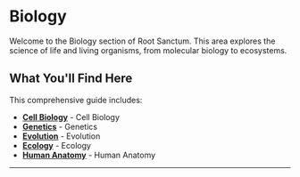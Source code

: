 # Biology

Welcome to the Biology section of Root Sanctum. This area explores the science of life and living organisms, from molecular biology to ecosystems.

## What You'll Find Here

This comprehensive guide includes:

- **[Cell Biology](./cell-biology.md)** - Cell Biology
- **[Genetics](./genetics.md)** - Genetics
- **[Evolution](./evolution.md)** - Evolution
- **[Ecology](./ecology.md)** - Ecology
- **[Human Anatomy](./human-anatomy.md)** - Human Anatomy

---
